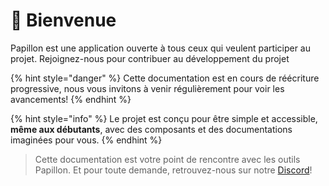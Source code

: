 # 👋 Bienvenue

Papillon est une application ouverte à tous ceux qui veulent participer au projet. Rejoignez-nous pour contribuer au développement du projet&#x20;

{% hint style="danger" %}
Cette documentation est en cours de réécriture progressive, nous vous invitons à venir régulièrement pour voir les avancements!&#x20;
{% endhint %}

{% hint style="info" %}
&#x20;Le projet est conçu pour être simple et accessible, **même aux débutants**, avec des composants et des documentations imaginées pour vous.
{% endhint %}

> Cette documentation est votre point de rencontre avec les outils Papillon. Et pour toute demande, retrouvez-nous sur notre [Discord](https://discord.gg/UQ7mH82vQ9)!
